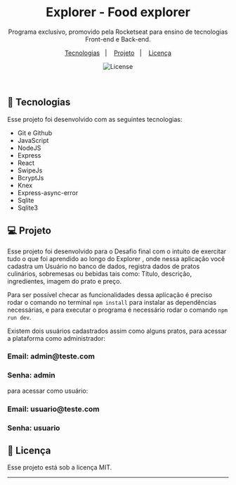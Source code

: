 <h1 align="center"> Explorer - Food explorer</h1>

<p align="center">
Programa exclusivo, promovido pela Rocketseat para ensino de tecnologias Front-end e Back-end.
</p>

<p align="center">
  <a href="#-tecnologias">Tecnologias</a>&nbsp;&nbsp;&nbsp;|&nbsp;&nbsp;&nbsp;
  <a href="#-projeto">Projeto</a>&nbsp;&nbsp;&nbsp;|&nbsp;&nbsp;&nbsp;
  <a href="#memo-licença">Licença</a>
</p>

<p align="center">
  <img alt="License" src="https://img.shields.io/static/v1?label=license&message=MIT&color=49AA26&labelColor=000000">
</p>

<br>


## 🚀 Tecnologias

Esse projeto foi desenvolvido com as seguintes tecnologias:

- Git e Github
- JavaScript
- NodeJS
- Express
- React
- SwipeJs
- BcryptJs
- Knex
- Express-async-error
- Sqlite
- Sqlite3


## 💻 Projeto

Esse projeto foi desenvolvido para o Desafio final com o intuito de exercitar tudo o que foi aprendido ao longo do Explorer , onde nessa aplicação você cadastra um Usuário no banco de dados, registra dados de pratos culinários, sobremesas ou bebidas tais como: Título, descrição, ingredientes, imagem do prato e preço.

Para ser possível checar as funcionalidades dessa aplicação é preciso rodar o comando no terminal `npm install` para instalar as dependências necessárias, e para executar o programa é necessário rodar o comando `npm run dev`.

Existem dois usuários cadastrados assim como alguns pratos, para acessar a plataforma como administrador: 

<h3>
Email: admin@teste.com
</h3>
<h3>
Senha: admin
</h3>

para acessar como usuário: 
<h3>
Email: usuario@teste.com
</h3>
<h3>
Senha: usuario
</h3>

## :memo: Licença

Esse projeto está sob a licença MIT.

---